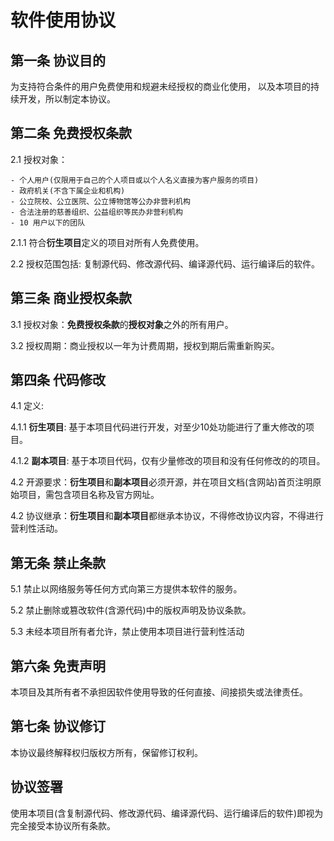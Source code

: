 # 软件使用协议

## 第一条 协议目的

为支持符合条件的用户免费使用和规避未经授权的商业化使用， 以及本项目的持续开发，所以制定本协议。

## 第二条 免费授权条款

2.1 授权对象：

    - 个人用户(仅限用于自己的个人项目或以个人名义直接为客户服务的项目)
    - 政府机关(不含下属企业和机构)
    - 公立院校、公立医院、公立博物馆等公办非营利机构
    - 合法注册的慈善组织、公益组织等民办非营利机构
    - 10 用户以下的团队

2.1.1 符合**衍生项目**定义的项目对所有人免费使用。

2.2 授权范围包括: 复制源代码、修改源代码、编译源代码、运行编译后的软件。

## 第三条 商业授权条款

3.1 授权对象：**免费授权条款**的**授权对象**之外的所有用户。

3.2 授权周期：商业授权以一年为计费周期，授权到期后需重新购买。

## 第四条 代码修改

4.1 定义:

4.1.1 **衍生项目**: 基于本项目代码进行开发，对至少10处功能进行了重大修改的项目。

4.1.2 **副本项目**: 基于本项目代码，仅有少量修改的项目和没有任何修改的的项目。

4.2 开源要求：**衍生项目**和**副本项目**必须开源，并在项目文档(含网站)首页注明原始项目，需包含项目名称及官方网址。

4.2 协议继承：**衍生项目**和**副本项目**都继承本协议，不得修改协议内容，不得进行营利性活动。

## 第无条 禁止条款

5.1 禁止以网络服务等任何方式向第三方提供本软件的服务。

5.2 禁止删除或篡改软件(含源代码)中的版权声明及协议条款。

5.3 未经本项目所有者允许，禁止使用本项目进行营利性活动

## 第六条 免责声明

本项目及其所有者不承担因软件使用导致的任何直接、间接损失或法律责任。

## 第七条 协议修订

本协议最终解释权归版权方所有，保留修订权利。

## 协议签署

使用本项目(含复制源代码、修改源代码、编译源代码、运行编译后的软件)即视为完全接受本协议所有条款。
